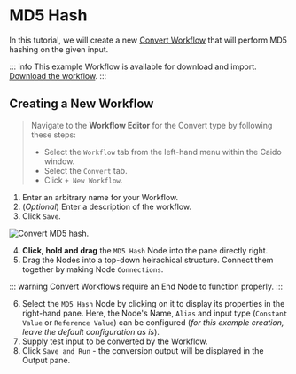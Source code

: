 # MD5 Hash

In this tutorial, we will create a new [Convert Workflow](/concepts/workflows_intro.md#convert-workflows) that will perform MD5 hashing on the given input.

::: info
This example Workflow is available for download and import. [Download the workflow](https://github.com/caido/documentation/tree/main/diagrams/data/Base64_Decode_Example.json).
:::

## Creating a New Workflow

> Navigate to the **Workflow Editor** for the Convert type by following these steps:
>
> - Select the `Workflow` tab from the left-hand menu within the Caido window.
> - Select the `Convert` tab.
> - Click `+ New Workflow`.

1. Enter an arbitrary name for your Workflow.
2. (_Optional_) Enter a description of the workflow.
3. Click `Save`.

<img alt="Convert MD5 hash." src="/_images/md5_hash_example.png"/>

4. **Click, hold and drag** the `MD5 Hash` Node into the pane directly right.
5. Drag the Nodes into a top-down heirachical structure. Connect them together by making Node `Connections`.

::: warning
Convert Workflows require an End Node to function properly.
:::

6. Select the `MD5 Hash` Node by clicking on it to display its properties in the right-hand pane. Here, the Node's Name, `Alias` and input type (`Constant Value` or `Reference Value`) can be configured (_for this example creation, leave the default configuration as is_).
7. Supply test input to be converted by the Workflow.
8. Click `Save and Run` - the conversion output will be displayed in the Output pane.
